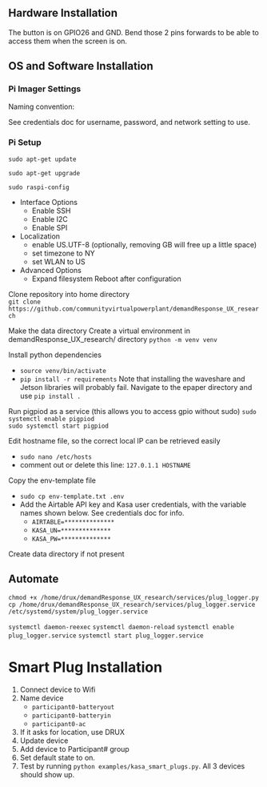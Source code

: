 
## Hardware Installation

The button is on GPIO26 and GND. Bend those 2 pins forwards to be able to access them when the screen is on.

## OS and Software Installation

### Pi Imager Settings

Naming convention: 

See credentials doc for username, password, and network setting to use.

### Pi Setup
`sudo apt-get update`

`sudo apt-get upgrade`

`sudo raspi-config`
* Interface Options
	* Enable SSH
	* Enable I2C
	* Enable SPI
* Localization
	* enable US.UTF-8 (optionally, removing GB will free up a little space)
	* set timezone to NY
	* set WLAN to US
* Advanced Options
	* Expand filesystem
Reboot after configuration

Clone repository into home directory<br>
`git clone https://github.com/communityvirtualpowerplant/demandResponse_UX_research`

<!-- Clone the display repository into home directory<br>
`git clone https://github.com/waveshareteam/e-Paper.git` -->

Make the data directory
Create a virtual environment in demandResponse_UX_research/ directory `python -m venv venv`

Install python dependencies
* `source venv/bin/activate`
* `pip install -r requirements`
Note that installing the waveshare and Jetson libraries will probably fail. Navigate to the epaper directory and use `pip install .`

Run pigpiod as a service (this allows you to access gpio without sudo)
`sudo systemctl enable pigpiod`<br>
`sudo systemctl start pigpiod`

Edit hostname file, so the correct local IP can be retrieved easily
* `sudo nano /etc/hosts`
* comment out or delete this line: `127.0.1.1 HOSTNAME`

Copy the env-template file
* `sudo cp env-template.txt .env`
* Add the Airtable API key and Kasa user credentials, with the variable names shown below. See credentials doc for info.
	* `AIRTABLE=**************`
	* `KASA_UN=**************`
	* `KASA_PW=**************`

Create data directory if not present

## Automate
`chmod +x /home/drux/demandResponse_UX_research/services/plug_logger.py`
`cp /home/drux/demandResponse_UX_research/services/plug_logger.service /etc/systemd/system/plug_logger.service`

`systemctl daemon-reexec`
`systemctl daemon-reload`
`systemctl enable plug_logger.service`
`systemctl start plug_logger.service`

# Smart Plug Installation

1) Connect device to Wifi
2) Name device
	* `participant0-batteryout`
	* `participant0-batteryin`
	* `participant0-ac`
3) If it asks for location, use DRUX
4) Update device
5) Add device to Participant# group
6) Set default state to on.
7) Test by running `python examples/kasa_smart_plugs.py`. All 3 devices should show up.